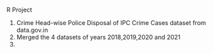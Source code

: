R Project
1. Crime Head-wise Police Disposal of IPC Crime Cases dataset from data.gov.in
2. Merged the 4 datasets of years 2018,2019,2020 and 2021
3. 
